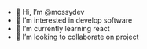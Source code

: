 - 👋 Hi, I’m @mossydev
- 👀 I’m interested in develop software
- 🌱 I’m currently learning react
- 💞️ I’m looking to collaborate on project


<!---
mossydev/mossydev is a ✨ special ✨ repository because its `README.md` (this file) appears on your GitHub profile.
You can click the Preview link to take a look at your changes.
--->
